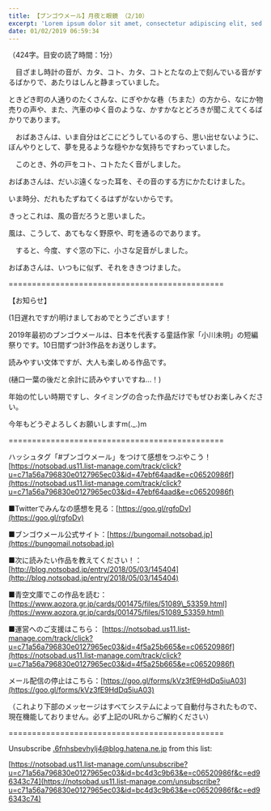 ```yaml
---
title: 【ブンゴウメール】月夜と眼鏡 （2/10）
excerpt: 'Lorem ipsum dolor sit amet, consectetur adipiscing elit, sed do eiusmod tempor incididunt ut labore et dolore magna aliqua. Praesent elementum facilisis leo vel fringilla est ullamcorper eget. At imperdiet dui accumsan sit amet nulla facilisi morbi tempus.'
date: 01/02/2019 06:59:34
---
```


（424字。目安の読了時間：1分）

　目ざまし時計の音が、カタ、コト、カタ、コトとたなの上で刻んでいる音がするばかりで、あたりはしんと静まっていました。

ときどき町の人通りのたくさんな、にぎやかな巷（ちまた）の方から、なにか物売りの声や、また、汽車のゆく音のような、かすかなとどろきが聞こえてくるばかりであります。

　おばあさんは、いま自分はどこにどうしているのすら、思い出せないように、ぼんやりとして、夢を見るような穏やかな気持ちですわっていました。

　このとき、外の戸をコト、コトたたく音がしました。

おばあさんは、だいぶ遠くなった耳を、その音のする方にかたむけました。

いま時分、だれもたずねてくるはずがないからです。

きっとこれは、風の音だろうと思いました。

風は、こうして、あてもなく野原や、町を通るのであります。

　すると、今度、すぐ窓の下に、小さな足音がしました。

おばあさんは、いつもに似ず、それをききつけました。

\==============================================

【お知らせ】

(1日遅れですが)明けましておめでとうございます！

2019年最初のブンゴウメールは、日本を代表する童話作家「小川未明」の短編祭りです。10日間ずつ計3作品をお送りします。

読みやすい文体ですが、大人も楽しめる作品です。

(樋口一葉の後だと余計に読みやすいですね…！)

年始の忙しい時期ですし、タイミングの合った作品だけでもぜひお楽しみください。

今年もどうぞよろしくお願いしますm(.\_.)m

\==============================================

ハッシュタグ「#ブンゴウメール」をつけて感想をつぶやこう！ [https://notsobad.us11.list-manage.com/track/click?u=c71a56a796830e0127965ec03&id=47ebf64aad&e=c06520986f](https://notsobad.us11.list-manage.com/track/click?u=c71a56a796830e0127965ec03&id=47ebf64aad&e=c06520986f)

■Twitterでみんなの感想を見る：[https://goo.gl/rgfoDv](https://goo.gl/rgfoDv)

■ブンゴウメール公式サイト：[https://bungomail.notsobad.jp](https://bungomail.notsobad.jp)

■次に読みたい作品を教えてください！：[http://blog.notsobad.jp/entry/2018/05/03/145404](http://blog.notsobad.jp/entry/2018/05/03/145404)

■青空文庫でこの作品を読む：[https://www.aozora.gr.jp/cards/001475/files/51089\_53359.html](https://www.aozora.gr.jp/cards/001475/files/51089_53359.html)

■運営へのご支援はこちら： [https://notsobad.us11.list-manage.com/track/click?u=c71a56a796830e0127965ec03&id=4f5a25b665&e=c06520986f](https://notsobad.us11.list-manage.com/track/click?u=c71a56a796830e0127965ec03&id=4f5a25b665&e=c06520986f)

メール配信の停止はこちら：[https://goo.gl/forms/kVz3fE9HdDq5iuA03](https://goo.gl/forms/kVz3fE9HdDq5iuA03)

（これより下部のメッセージはすべてシステムによって自動付与されたもので、現在機能しておりません。必ず上記のURLからご解約ください）

\==============================================

Unsubscribe .6fnhsbevhylj4@blog.hatena.ne.jp from this list:

[https://notsobad.us11.list-manage.com/unsubscribe?u=c71a56a796830e0127965ec03&id=bc4d3c9b63&e=c06520986f&c=ed96343c74](https://notsobad.us11.list-manage.com/unsubscribe?u=c71a56a796830e0127965ec03&id=bc4d3c9b63&e=c06520986f&c=ed96343c74)